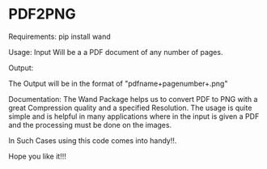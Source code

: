 # PDF2PNG
Requirements:
pip install wand

Usage:
Input Will be a a PDF document of any number of pages.

Output:

The Output will be in the format of "pdfname+pagenumber+.png"

Documentation:
The Wand Package helps us to convert PDF to PNG with a great Compression quality and a specified Resolution.
The usage is quite simple and is helpful in many applications where in the input is given a PDF
and the processing must be done on the images.

In Such Cases using this code comes into handy!!.

Hope you like it!!!
 

